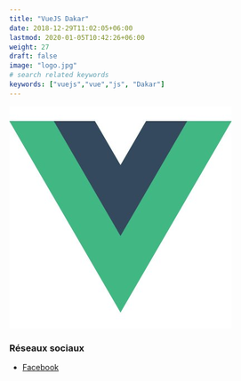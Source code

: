 ```yaml
---
title: "VueJS Dakar"
date: 2018-12-29T11:02:05+06:00
lastmod: 2020-01-05T10:42:26+06:00
weight: 27
draft: false
image: "logo.jpg"
# search related keywords
keywords: ["vuejs","vue","js", "Dakar"]
---
```


![Logo](logo.jpg "logo")

### Réseaux sociaux

- [Facebook](https://twitter.com/DakarVue)